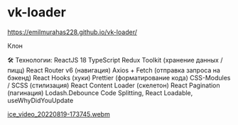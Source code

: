 # vk-loader

https://emilmurahas228.github.io/vk-loader/

Клон 

🛠 Технологии:
ReactJS 18
TypeScript
Redux Toolkit (хранение данных / пицц)
React Router v6 (навигация)
Axios + Fetch (отправка запроса на бэкенд)
React Hooks (хуки)
Prettier (форматирование кода)
CSS-Modules / SCSS (стилизация)
React Content Loader (скелетон)
React Pagination (пагинация)
Lodash.Debounce
Code Splitting, React Loadable, useWhyDidYouUpdate

[ice_video_20220819-173745.webm](https://user-images.githubusercontent.com/60827113/185643294-5007dd5b-c92f-4a06-9b93-535eef725760.webm)
